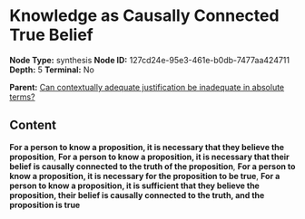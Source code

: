 # Knowledge as Causally Connected True Belief

**Node Type:** synthesis
**Node ID:** 127cd24e-95e3-461e-b0db-7477aa424711
**Depth:** 5
**Terminal:** No

**Parent:** [Can contextually adequate justification be inadequate in absolute terms?](can-contextually-adequate-justification-be-inadequate-in-absolute-terms-antithesis-5e92b0e1-b2d4-4150-8fae-9d0162e7e0c4.md)

## Content

**For a person to know a proposition, it is necessary that they believe the proposition**, **For a person to know a proposition, it is necessary that their belief is causally connected to the truth of the proposition**, **For a person to know a proposition, it is necessary for the proposition to be true**, **For a person to know a proposition, it is sufficient that they believe the proposition, their belief is causally connected to the truth, and the proposition is true**
